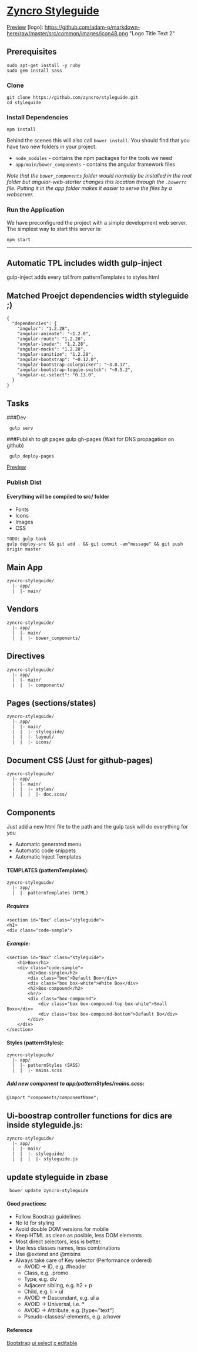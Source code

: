 
# [Zyncro Styleguide](http://zyncro.github.io/styleguide/#/styleguide)
[Preview](http://zyncro.github.io/styleguide/#/styleguide)
[logo]: https://github.com/adam-p/markdown-here/raw/master/src/common/images/icon48.png "Logo Title Text 2"


## Prerequisites


```
sudo apt-get install -y ruby
sudo gem install sass
```

### Clone

```
git clone https://github.com/zyncro/styleguide.git
cd styleguide
```

### Install Dependencies

```
npm install
```

Behind the scenes this will also call `bower install`.  You should find that you have two new
folders in your project.

* `node_modules` - contains the npm packages for the tools we need
* `app/main/bower_components` - contains the angular framework files

*Note that the `bower_components` folder would normally be installed in the root folder but
angular-web-starter changes this location through the `.bowerrc` file.  Putting it in the app folder makes
it easier to serve the files by a webserver.*

### Run the Application

We have preconfigured the project with a simple development web server.  The simplest way to start
this server is:

```
npm start
```

---


## Automatic TPL includes width gulp-inject
gulp-inject adds every tpl from patternTemplates to styles.html



## Matched Proejct dependencies width styleguide ;)

```
{
  "dependencies": {
    "angular": "1.2.28",
    "angular-animate": "~1.2.0",
    "angular-route": "1.2.28",
    "angular-loader": "1.2.28",
    "angular-mocks": "1.2.28",
    "angular-sanitize": "1.2.28",
    "angular-bootstrap": "~0.12.0",
    "angular-bootstrap-colorpicker": "~3.0.17",
    "angular-bootstrap-toggle-switch": "~0.5.2",
    "angular-ui-select": "0.13.0",
  }
}
```



## Tasks

###Dev
```
 gulp serv
```

###Publish to git pages gulp gh-pages (Wait for DNS propagation on github)
```
 gulp deploy-pages
```
[Preview](http://zyncro.github.io/styleguide/#/styleguide)

### Publish Dist
#### Everything will be compiled to src/ folder
  
  - Fonts
  - Icons
  - Images
  - CSS

```
TODO: gulp task
gulp deploy-src && git add . && git commit -am"message" && git push origin master
```

## Main App

```
zyncro-styleguide/
  |- app/
  |  |- main/
```

## Vendors

```
zyncro-styleguide/
  |- app/
  |  |- main/
  |  |  |- bower_components/
```

## Directives

```
zyncro-styleguide/
  |- app/
  |  |- main/
  |  |  |- components/
```

## Pages (sections/states)

```
zyncro-styleguide/
  |- app/
  |  |- main/
  |  |  |- styleguide/
  |  |  |- layout/
  |  |  |- icons/
```

## Document CSS (Just for github-pages)

```
zyncro-styleguide/
  |- app/
  |  |- main/
  |  |  |- styles/
  |  |  |  |- doc.scss/
```



## Components
Just add a new html file to the path and the gulp task will do everything for you

- Automatic generated menu
- Automatic code snippets
- Automatic Inject Templates



#### TEMPLATES (patternTemplates):

```
zyncro-styleguide/
  |- app/
  |  |- patternTemplates (HTML)
```

##### Requires


```
<section id="Box" class="styleguide">
<h1>
<div class="code-sample">
```


##### Example:

```
<section id="Box" class="styleguide">
    <h1>Box</h1>
    <div class="code-sample">
        <h2>Box-single</h2>
        <div class="box">Default Box</div>
        <div class="box box-white">White Box</div>
        <h2>Box-compound</h2>
        <hr/>
        <div class="box-compound">
            <div class="box box-compound-top box-white">Small Boxx</div>
            <div class="box box-compound-bottom">Default Bo</div>
        </div>
    </div>
</section>
```


#### Styles (patternStyles):

```
zyncro-styleguide/
  |- app/
  |  |- patternStyles (SASS)
  |  |	|- mains.scss
```

##### Add new component to app/patternStyles/mains.scss:

```
@import "components/componentName";
```


## Ui-boostrap controller functions for dics are inside  styleguide.js:

```
zyncro-styleguide/
  |- app/
  |  |- main/
  |  |  |- styleguide/
  |  |  |  |- styleguide.js
```



## update styleguide in zbase

```
 bower update zyncro-styleguide
```

#### Good practices:

- Follow Boostrap guidelines
- No Id for styling
- Avoid double DOM versions for mobile
- Keep HTML as clean as posible, less DOM elements
- Most direct selectors, less is better.
- Use less classes names, less combinations
- Use @extend and @mixins
- Always take care of Key selector (Performance ordered)
  - AVOID -> ID, e.g. #header 
  - Class, e.g. .promo 
  - Type, e.g. div 
  - Adjacent sibling, e.g. h2 + p 
  - Child, e.g. li > ul 
  - AVOID -> Descendant, e.g. ul a 
  - AVOID -> Universal, i.e. * 
  - AVOID -> Attribute, e.g. [type="text"] 
  - Pseudo-classes/-elements, e.g. a:hover


#### Reference
  
[Bootstrap](http://getbootstrap.com/css)
[ui select](https://github.com/angular-ui/ui-select)
[x editable](https://vitalets.github.io/angular-xeditable)

